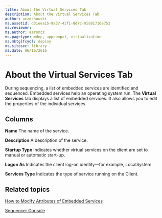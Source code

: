 ```yaml
---
title: About the Virtual Services Tab
description: About the Virtual Services Tab
author: aczechowski
ms.assetid: d31eea1b-9a37-42f1-8d7c-95881716e753
ms.reviewer:
ms.author: aaroncz
ms.pagetype: mdop, appcompat, virtualization
ms.mktglfcycl: deploy
ms.sitesec: library
ms.date: 06/16/2016
---
```



# About the Virtual Services Tab


During sequencing, a list of embedded services are identified and sequenced. Embedded services help an operating system run. The **Virtual Services** tab displays a list of embedded services. It also allows you to edit the properties of the individual services.

## Columns


<a href="" id="name"></a>**Name**
The name of the service.

<a href="" id="description"></a>**Description**
A description of the service.

<a href="" id="startup-type"></a>**Startup Type**
Indicates whether virtual services on the client are set to manual or automatic start-up.

<a href="" id="logon-as"></a>**Logon As**
Indicates the client log-on identity—for example, LocalSystem.

<a href="" id="services-type"></a>**Services Type**
Indicates the type of service running on the Client.

## Related topics


[How to Modify Attributes of Embedded Services](how-to-modify-attributes-of-embedded-services.md)

[Sequencer Console](sequencer-console.md)

 

 





